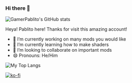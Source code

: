 ### Hi there 👋


![GamerPablito's GitHub stats](https://github-readme-stats.vercel.app/api?username=GamerPablito&show_icons=true)

Heya! Pablito here! Thanks for visit this amazing account!

- 🔭 I’m currently working on many mods you would like
- 🌱 I’m currently learning how to make shaders
- 👯 I’m looking to collaborate on important mods
- 😄 Pronouns: He/Him

![My Top Langs](https://github-readme-stats.vercel.app/api/top-langs/?username=GamerPablito)

[![ko-fi](https://ko-fi.com/img/githubbutton_sm.svg)](https://ko-fi.com/J3J0BB99B)
